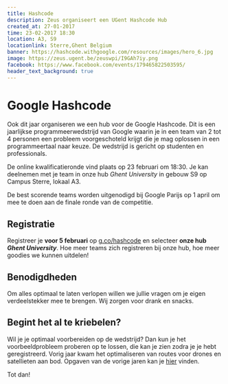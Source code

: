 ```yaml
---
title: Hashcode
description: Zeus organiseert een UGent Hashcode Hub
created_at: 27-01-2017
time: 23-02-2017 18:30
location: A3, S9
locationlink: Sterre,Ghent Belgium
banner: https://hashcode.withgoogle.com/resources/images/hero_6.jpg
image: https://zeus.ugent.be/zeuswpi/I9GAh7iy.png
facebook: https://www.facebook.com/events/179465822503595/
header_text_background: true
---
```


# Google Hashcode
Ook dit jaar organiseren we een hub voor de Google Hashcode. Dit is een jaarlijkse programmeerwedstrijd van Google waarin je in een team van 2 tot 4 personen een probleem voorgeschoteld krijgt die je mag oplossen in een programmeertaal naar keuze. De wedstrijd is gericht op studenten en professionals.

De online kwalificatieronde vind plaats op 23 februari om 18:30. Je kan deelnemen met je team in onze hub _Ghent University_ in gebouw S9 op Campus Sterre, lokaal A3.

De best scorende teams worden uitgenodigd bij Google Parijs op 1 april om mee te doen aan de finale ronde van de competitie.

## Registratie
Registreer je **voor 5 februari** op [g.co/hashcode](https://g.co/hashcode) en selecteer **onze hub _Ghent University_**. Hoe meer teams zich registreren bij onze hub, hoe meer goodies we kunnen uitdelen!

## Benodigdheden
Om alles optimaal te laten verlopen willen we jullie vragen om je eigen verdeelstekker mee te brengen. Wij zorgen voor drank en snacks.

## Begint het al te kriebelen?

Wil je je optimaal voorbereiden op de wedstrijd? Dan kun je het voorbeeldprobleem proberen op te lossen, die kan je zien zodra je je hebt geregistreerd. Vorig jaar kwam het optimaliseren van routes voor drones en satellieten aan bod. Opgaven van de vorige jaren kan je [hier](https://hashcode.withgoogle.com/past_editions.html) vinden.

Tot dan!
